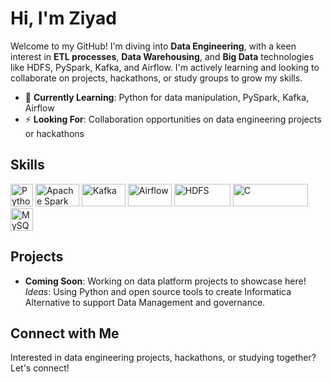 # Hi, I'm Ziyad

Welcome to my GitHub! I'm diving into **Data Engineering**, with a keen interest in **ETL processes**, **Data Warehousing**, and **Big Data** technologies like HDFS, PySpark, Kafka, and Airflow. I'm actively learning and looking to collaborate on projects, hackathons, or study groups to grow my skills.

- 🌱 **Currently Learning**: Python for data manipulation, PySpark, Kafka, Airflow
- ⚡ **Looking For**: Collaboration opportunities on data engineering projects or hackathons

## Skills
<p align="left">
  <a href="https://www.python.org/" target="_blank" rel="noreferrer"><img src="https://raw.githubusercontent.com/danielcranney/readme-generator/main/public/icons/skills/python-colored.svg" width="36" height="36" alt="Python" /></a>
  <a href="https://spark.apache.org/" target="_blank" rel="noreferrer"><img src="https://upload.wikimedia.org/wikipedia/commons/thumb/f/f3/Apache_Spark_logo.svg/2560px-Apache_Spark_logo.svg.png" width="70" height="36" alt="Apache Spark (PySpark)" /></a>
  <a href="https://kafka.apache.org/" target="_blank" rel="noreferrer"><img src="https://upload.wikimedia.org/wikipedia/commons/thumb/5/53/Apache_kafka_wordtype.svg/2560px-Apache_kafka_wordtype.svg.png" width="70" height="36" alt="Kafka" /></a>
  <a href="https://airflow.apache.org/" target="_blank" rel="noreferrer"><img src="https://upload.wikimedia.org/wikipedia/commons/thumb/d/de/AirflowLogo.png/1200px-AirflowLogo.png" width="70" height="36" alt="Airflow" /></a>
  <a href="https://hadoop.apache.org/" target="_blank" rel="noreferrer"><img src="https://upload.wikimedia.org/wikipedia/commons/thumb/0/0e/Hadoop_logo.svg/1280px-Hadoop_logo.svg.png" width="90" height="36" alt="HDFS" /></a>
  <a href="FastAPI" target="_blank" rel="noreferrer"><img src="https://encrypted-tbn0.gstatic.com/images?q=tbn:ANd9GcQgqHmPo-63nxV3scHcaP7x3QPw7RzjagCoig&s" width="120" height="36" alt="C" /></a>
  <a href="https://www.mysql.com/" target="_blank" rel="noreferrer"><img src="https://raw.githubusercontent.com/danielcranney/readme-generator/main/public/icons/skills/mysql-colored.svg" width="36" height="36" alt="MySQL" /></a>
</p>


## Projects
- **Coming Soon**: Working on data platform projects to showcase here!  
  *Ideas*: Using Python and open source tools to create Informatica Alternative to support Data Management and governance.

## Connect with Me
Interested in data engineering projects, hackathons, or studying together? Let's connect!
